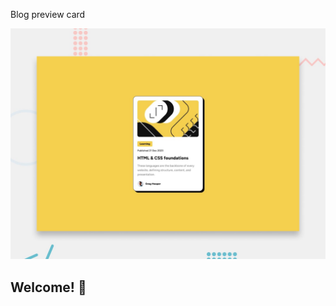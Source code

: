  Blog preview card

![Design preview for the Blog preview card coding challenge](./design/desktop-preview.jpg)

## Welcome! 👋



